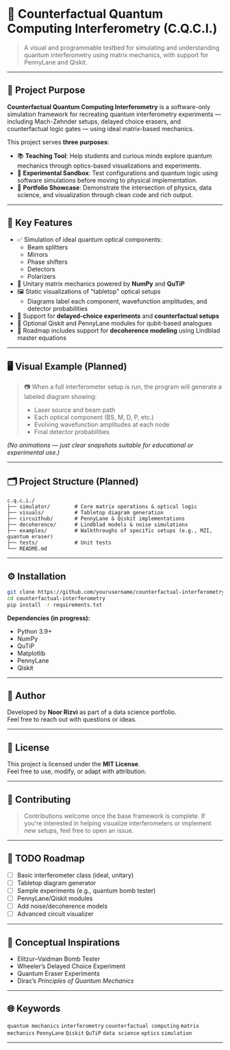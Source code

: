 # 🧪 Counterfactual Quantum Computing Interferometry (C.Q.C.I.)

> A visual and programmable testbed for simulating and understanding quantum interferometry using matrix mechanics, with support for PennyLane and Qiskit.

---

## 🎯 Project Purpose

**Counterfactual Quantum Computing Interferometry** is a software-only simulation framework for recreating quantum interferometry experiments — including Mach-Zehnder setups, delayed choice erasers, and counterfactual logic gates — using ideal matrix-based mechanics.

This project serves **three purposes**:

- 📚 **Teaching Tool**: Help students and curious minds explore quantum mechanics through optics-based visualizations and experiments.
- 🔬 **Experimental Sandbox**: Test configurations and quantum logic using software simulations before moving to physical implementation.
- 💼 **Portfolio Showcase**: Demonstrate the intersection of physics, data science, and visualization through clean code and rich output.

---

## 🔧 Key Features

- ✅ Simulation of ideal quantum optical components:
  - Beam splitters
  - Mirrors
  - Phase shifters
  - Detectors
  - Polarizers
- 🧮 Unitary matrix mechanics powered by **NumPy** and **QuTiP**
- 🖼️ Static visualizations of "tabletop" optical setups
  - Diagrams label each component, wavefunction amplitudes, and detector probabilities
- 🧠 Support for **delayed-choice experiments** and **counterfactual setups**
- 🔌 Optional Qiskit and PennyLane modules for qubit-based analogues
- 🧊 Roadmap includes support for **decoherence modeling** using Lindblad master equations

---

## 🖥️ Visual Example (Planned)

> 📷 When a full interferometer setup is run, the program will generate a labeled diagram showing:
> - Laser source and beam path
> - Each optical component (BS, M, D, P, etc.)
> - Evolving wavefunction amplitudes at each node
> - Final detector probabilities

*(No animations — just clear snapshots suitable for educational or experimental use.)*

---

## 🗂️ Project Structure (Planned)

```plaintext
c.q.c.i./
├── simulator/        # Core matrix operations & optical logic
├── visuals/          # Tabletop diagram generation
├── circuithub/       # PennyLane & Qiskit implementations
├── decoherence/      # Lindblad models & noise simulations
├── examples/         # Walkthroughs of specific setups (e.g., MZI, quantum eraser)
├── tests/            # Unit tests
└── README.md
```

---

## ⚙️ Installation

```bash
git clone https://github.com/yourusername/counterfactual-interferometry.git
cd counterfactual-interferometry
pip install -r requirements.txt
```

**Dependencies (in progress):**
- Python 3.9+
- NumPy
- QuTiP
- Matplotlib
- PennyLane
- Qiskit

---

## 👤 Author

Developed by **Noor Rizvi** as part of a data science portfolio.  
Feel free to reach out with questions or ideas.

---

## 📜 License

This project is licensed under the **MIT License**.  
Feel free to use, modify, or adapt with attribution.

---

## 🤝 Contributing

> Contributions welcome once the base framework is complete.
> If you're interested in helping visualize interferometers or implement new setups, feel free to open an issue.

---

## 📌 TODO Roadmap

- [ ] Basic interferometer class (ideal, unitary)
- [ ] Tabletop diagram generator
- [ ] Sample experiments (e.g., quantum bomb tester)
- [ ] PennyLane/Qiskit modules
- [ ] Add noise/decoherence models
- [ ] Advanced circuit visualizer

---

## 🧠 Conceptual Inspirations

- Elitzur–Vaidman Bomb Tester  
- Wheeler’s Delayed Choice Experiment  
- Quantum Eraser Experiments  
- Dirac’s *Principles of Quantum Mechanics*

---

## 🌐 Keywords

`quantum mechanics` `interferometry` `counterfactual computing` `matrix mechanics` `PennyLane` `Qiskit` `QuTiP` `data science` `optics` `simulation`

---
